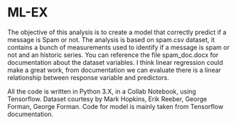 # ML-EX

The objective of this analysis is to create a model that correctly predict if a message is Spam or not. The analysis is based on spam.csv dataset, it contains a bunch of measurements used to identify if a message is spam or not and an historic series. You can reference the file spam_doc.docx for documentation about the dataset variables. I think linear regression could make a great work, from documentation we can evaluate there is a linear relationship between response variable and predictors. 

All the code is written in Python 3.X, in a Collab Notebook, using Tensorflow. Dataset courtesy by Mark Hopkins, Erik Reeber, George Forman, George Forman. Code for model is mainly taken from Tensorflow documentation.
